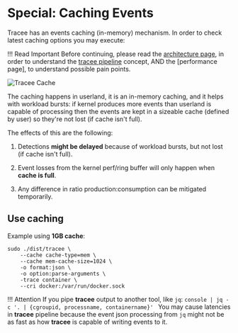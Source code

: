 # Special: Caching Events

Tracee has an events caching (in-memory) mechanism. In order to check latest
caching options you may execute:

<!-- TODO: build man page -->
<!-- ```console
man tracee-cache
``` -->

!!! Read Important
    Before continuing, please read the [architecture page], in order to
    understand the [tracee pipeline] concept, AND the [performance page], to
    understand possible pain points.

[architecture page]: ../../contributing/architecture.md
[tracee pipeline]: ../../contributing/architecture.md#tracee-pipeline-concept

![Tracee Cache](../../images/tracee-cache.png)

The caching happens in userland, it is an in-memory caching, and it helps with
workload bursts: if kernel produces more events than userland is capable of
processing then the events are kept in a sizeable cache (defined by user) so
they're not lost (if cache isn't full).

The effects of this are the following:

1. Detections **might be delayed** because of workload bursts, but not lost (if
   cache isn't full).

2. Event losses from the kernel perf/ring buffer will only happen when
   **cache is full**.

3. Any difference in ratio production:consumption can be mitigated temporarily.

## Use caching

Example using **1GB cache**:

```console
sudo ./dist/tracee \
    --cache cache-type=mem \
    --cache mem-cache-size=1024 \
    -o format:json \
    -o option:parse-arguments \
    -trace container \
    --cri docker:/var/run/docker.sock
```

!!! Attention
    If you pipe **tracee** output to another tool, like `jq`:
    ```console
    | jq -c '. | {cgroupid, processname, containername}'
    ```
    You may cause latencies in **tracee** pipeline because the event json
    processing from `jq` might not be as fast as how **tracee** is capable of
    writing events to it.
